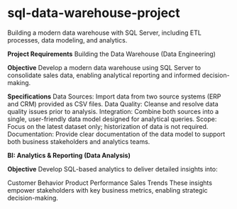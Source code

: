 # sql-data-warehouse-project

Building a modern data warehouse with SQL Server, including ETL processes, data modeling, and analytics.

**Project Requirements**
Building the Data Warehouse (Data Engineering)

**Objective**
Develop a modern data warehouse using SQL Server to consolidate sales data, enabling analytical reporting and informed decision-making.

**Specifications**
Data Sources: Import data from two source systems (ERP and CRM) provided as CSV files.
Data Quality: Cleanse and resolve data quality issues prior to analysis.
Integration: Combine both sources into a single, user-friendly data model designed for analytical queries.
Scope: Focus on the latest dataset only; historization of data is not required.
Documentation: Provide clear documentation of the data model to support both business stakeholders and analytics teams.

**BI: Analytics & Reporting (Data Analysis)**

**Objective**
Develop SQL-based analytics to deliver detailed insights into:

Customer Behavior
Product Performance
Sales Trends
These insights empower stakeholders with key business metrics, enabling strategic decision-making.
